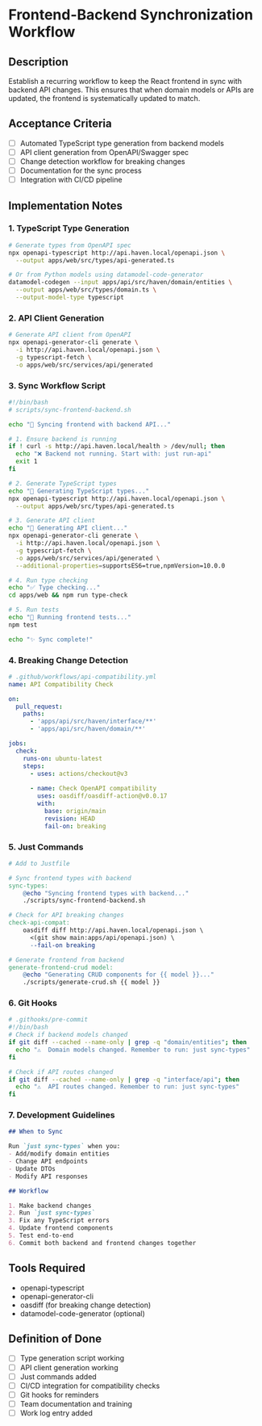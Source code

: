 # Frontend-Backend Synchronization Workflow

## Description
Establish a recurring workflow to keep the React frontend in sync with backend API changes. This ensures that when domain models or APIs are updated, the frontend is systematically updated to match.

## Acceptance Criteria
- [ ] Automated TypeScript type generation from backend models
- [ ] API client generation from OpenAPI/Swagger spec
- [ ] Change detection workflow for breaking changes
- [ ] Documentation for the sync process
- [ ] Integration with CI/CD pipeline

## Implementation Notes

### 1. TypeScript Type Generation
```bash
# Generate types from OpenAPI spec
npx openapi-typescript http://api.haven.local/openapi.json \
  --output apps/web/src/types/api-generated.ts

# Or from Python models using datamodel-code-generator
datamodel-codegen --input apps/api/src/haven/domain/entities \
  --output apps/web/src/types/domain.ts \
  --output-model-type typescript
```

### 2. API Client Generation
```bash
# Generate API client from OpenAPI
npx openapi-generator-cli generate \
  -i http://api.haven.local/openapi.json \
  -g typescript-fetch \
  -o apps/web/src/services/api/generated
```

### 3. Sync Workflow Script
```bash
#!/bin/bash
# scripts/sync-frontend-backend.sh

echo "🔄 Syncing frontend with backend API..."

# 1. Ensure backend is running
if ! curl -s http://api.haven.local/health > /dev/null; then
  echo "❌ Backend not running. Start with: just run-api"
  exit 1
fi

# 2. Generate TypeScript types
echo "📝 Generating TypeScript types..."
npx openapi-typescript http://api.haven.local/openapi.json \
  --output apps/web/src/types/api-generated.ts

# 3. Generate API client
echo "🔧 Generating API client..."
npx openapi-generator-cli generate \
  -i http://api.haven.local/openapi.json \
  -g typescript-fetch \
  -o apps/web/src/services/api/generated \
  --additional-properties=supportsES6=true,npmVersion=10.0.0

# 4. Run type checking
echo "✅ Type checking..."
cd apps/web && npm run type-check

# 5. Run tests
echo "🧪 Running frontend tests..."
npm test

echo "✨ Sync complete!"
```

### 4. Breaking Change Detection
```yaml
# .github/workflows/api-compatibility.yml
name: API Compatibility Check

on:
  pull_request:
    paths:
      - 'apps/api/src/haven/interface/**'
      - 'apps/api/src/haven/domain/**'

jobs:
  check:
    runs-on: ubuntu-latest
    steps:
      - uses: actions/checkout@v3
      
      - name: Check OpenAPI compatibility
        uses: oasdiff/oasdiff-action@v0.0.17
        with:
          base: origin/main
          revision: HEAD
          fail-on: breaking
```

### 5. Just Commands
```makefile
# Add to Justfile

# Sync frontend types with backend
sync-types:
    @echo "Syncing frontend types with backend..."
    ./scripts/sync-frontend-backend.sh

# Check for API breaking changes
check-api-compat:
    oasdiff diff http://api.haven.local/openapi.json \
      <(git show main:apps/api/openapi.json) \
      --fail-on breaking

# Generate frontend from backend
generate-frontend-crud model:
    @echo "Generating CRUD components for {{ model }}..."
    ./scripts/generate-crud.sh {{ model }}
```

### 6. Git Hooks
```bash
# .githooks/pre-commit
#!/bin/bash
# Check if backend models changed
if git diff --cached --name-only | grep -q "domain/entities"; then
  echo "⚠️  Domain models changed. Remember to run: just sync-types"
fi

# Check if API routes changed  
if git diff --cached --name-only | grep -q "interface/api"; then
  echo "⚠️  API routes changed. Remember to run: just sync-types"
fi
```

### 7. Development Guidelines
```markdown
## When to Sync

Run `just sync-types` when you:
- Add/modify domain entities
- Change API endpoints
- Update DTOs
- Modify API responses

## Workflow

1. Make backend changes
2. Run `just sync-types`
3. Fix any TypeScript errors
4. Update frontend components
5. Test end-to-end
6. Commit both backend and frontend changes together
```

## Tools Required
- openapi-typescript
- openapi-generator-cli
- oasdiff (for breaking change detection)
- datamodel-code-generator (optional)

## Definition of Done
- [ ] Type generation script working
- [ ] API client generation working
- [ ] Just commands added
- [ ] CI/CD integration for compatibility checks
- [ ] Git hooks for reminders
- [ ] Team documentation and training
- [ ] Work log entry added